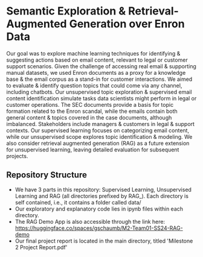 # Semantic Exploration & Retrieval-Augmented Generation over Enron Data

Our goal was to explore machine learning techniques for identifying & suggesting actions based on email content, relevant to legal or customer support scenarios. Given the challenge of accessing real email & supporting manual datasets, we used Enron documents as a proxy for a knowledge base & the email corpus as a stand-in for customer interactions. We aimed to evaluate & identify question topics that could come via any channel, including chatbots. Our unsupervised topic exploration & supervised email content identification simulate tasks data scientists might perform in legal or customer operations.
The SEC documents provide a basis for topic formation related to the Enron scandal, while the emails contain both general content & topics covered in the case documents, although imbalanced. Stakeholders include managers & customers in legal & support contexts.
Our supervised learning focuses on categorizing email content, while our unsupervised scope explores topic identification & modeling. We also consider retrieval augmented generation (RAG) as a future extension for unsupervised learning, leaving detailed evaluation for subsequent projects.

## Repository Structure

- We have 3 parts in this repository: Supervised Learning, Unsupervised Learning and RAG (all directories prefixed by RAG_). Each directory is self contained, i.e., it contains a folder called data/
- Our exploratory and explanatory code lies in ipynb files within each directory.
- The RAG Demo App is also accessible through the link here: https://huggingface.co/spaces/gschaumb/M2-Team01-SS24-RAG-demo
- Our final project report is located in the main directory, titled 'Milestone 2 Project Report.pdf'
